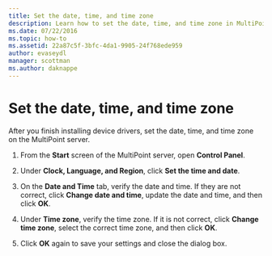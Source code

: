 ```yaml
---
title: Set the date, time, and time zone
description: Learn how to set the date, time, and time zone in MultiPoint Services
ms.date: 07/22/2016
ms.topic: how-to
ms.assetid: 22a87c5f-3bfc-4da1-9905-24f768ede959
author: evaseydl
manager: scottman
ms.author: daknappe
---
```

# Set the date, time, and time zone
After you finish installing device drivers, set the date, time, and time zone on the MultiPoint server.

1.  From the **Start** screen of the MultiPoint server, open **Control Panel**.

2.  Under **Clock, Language, and Region**, click **Set the time and date**.

3.  On the **Date and Time** tab, verify the date and time. If they are not correct, click **Change date and time**, update the date and time, and then click **OK**.

4.  Under **Time zone**, verify the time zone. If it is not correct, click **Change time zone**, select the correct time zone, and then click **OK**.

5.  Click **OK** again to save your settings and close the dialog box.
